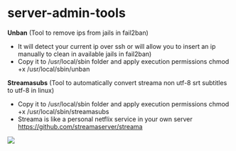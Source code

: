 # server-admin-tools

**Unban** (Tool to remove ips from jails in fail2ban)
- It will detect your current ip over ssh or will allow you to insert an ip manually to clean in available jails in fail2ban)
- Copy it to /usr/local/sbin folder and apply execution permissions chmod +x /usr/local/sbin/unban

**Streamasubs** (Tool to automatically convert streama non utf-8 srt subtitles to utf-8 in linux)
- Copy it to /usr/local/sbin folder and apply execution permissions chmod +x /usr/local/sbin/streamasubs
- Streama is like a personal netflix service in your own server https://github.com/streamaserver/streama
<img src="https://i.postimg.cc/4xtWk1Hz/streama.jpg">
